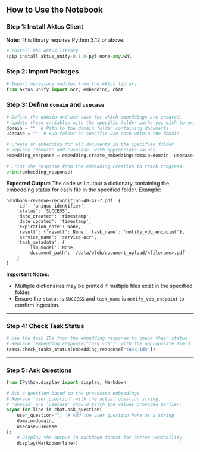 ## How to Use the Notebook

### Step 1: Install Aktus Client

**Note**: This library requires Python 3.12 or above.

```python
# Install the Aktus library
!pip install aktus_unify-0.1.0-py3-none-any.whl
```

### Step 2: Import Packages
```python
# Import necessary modules from the Aktus library
from aktus_unify import ocr, embedding, chat
```

### Step 3: Define `domain` and `usecase`
```python
# Define the domain and use case for which embeddings are created.
# Update these variables with the specific folder paths you wish to process.
domain = ""  # Path to the domain folder containing documents
usecase = ""  # Sub-folder or specific use case within the domain

# Create an embedding for all documents in the specified folder
# Replace 'domain' and 'usecase' with appropriate values.
embedding_response = embedding.create_embedding(domain=domain, usecase=usecase, id="0")

# Print the response from the embedding creation to track progress
print(embedding_response)
```

**Expected Output:**
The code will output a dictionary containing the embedding status for each file in the specified folder. Example:

```plaintext
handbook-revenue-recognition-40-47-7.pdf: {
    'id': 'unique-identifier',
    'status': 'SUCCESS',
    'date_created': 'timestamp',
    'date_updated': 'timestamp',
    'expiration_date': None,
    'result': {'result': None, 'task_name': 'notify_vdb_endpoint'},
    'service_name': 'service-ocr',
    'task_metadata': {
        'llm_model': None,
        'document_path': '/data/blob/document_upload/<filename>.pdf'
    }
}
```

**Important Notes:**
- Multiple dictionaries may be printed if multiple files exist in the specified folder.
- Ensure the `status` is `SUCCESS` and `task_name` is `notify_vdb_endpoint` to confirm ingestion.

---

### Step 4: Check Task Status
```python
# Use the task IDs from the embedding response to check their status
# Replace 'embedding_response["task_ids"]' with the appropriate field from your response.
tasks.check_tasks_status(embedding_response["task_ids"])
```

---

### Step 5: Ask Questions
```python
from IPython.display import display, Markdown

# Ask a question based on the processed embeddings
# Replace 'user_question' with the actual question string.
# 'domain' and 'usecase' should match the values provided earlier.
async for line in chat.ask_question(
    user_question="",  # Add the user question here as a string
    domain=domain,
    usecase=usecase
):
    # Display the output in Markdown format for better readability
    display(Markdown(line))
```
